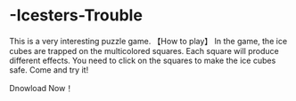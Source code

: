# -Icesters-Trouble
This is a very interesting puzzle game. 
【How to play】
In the game, the ice cubes are trapped on the multicolored squares. Each square will produce different effects. You need to click on the squares to make the ice cubes safe. Come and try it!

Dnowload Now！
